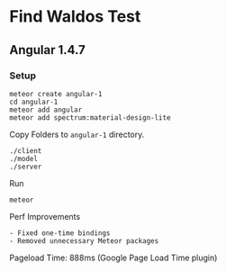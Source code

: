 # Find Waldos Test

## Angular 1.4.7

### Setup 

    meteor create angular-1
    cd angular-1
    meteor add angular
    meteor add spectrum:material-design-lite
    
Copy Folders to `angular-1` directory.

    ./client
    ./model
    ./server
    
Run

    meteor

Perf Improvements

    - Fixed one-time bindings
    - Removed unnecessary Meteor packages
    
Pageload Time: 888ms (Google Page Load Time plugin)